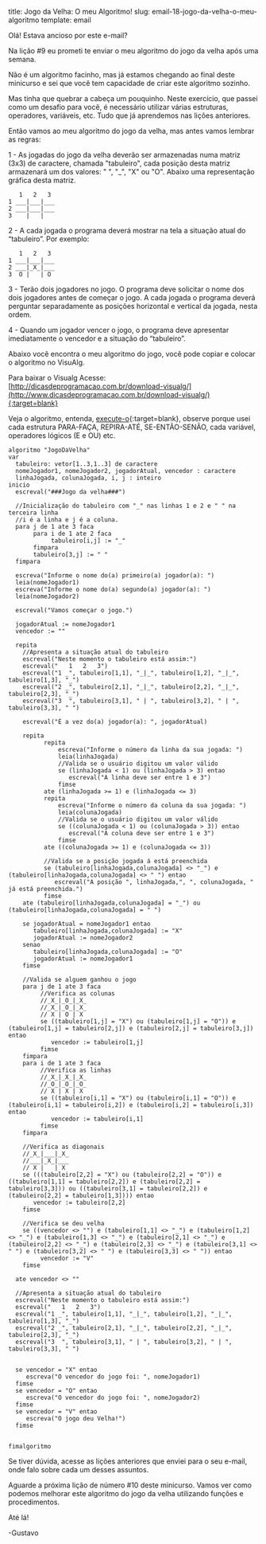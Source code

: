 title: Jogo da Velha: O meu Algoritmo! 
slug: email-18-jogo-da-velha-o-meu-algoritmo
template: email

Olá! Estava ancioso por este e-mail?

Na lição #9 eu prometi te enviar o meu algoritmo do jogo da velha após uma semana.

Não é um algoritmo facinho, mas já estamos chegando ao final deste minicurso 
e sei que você tem capacidade de criar este algoritmo sozinho.

Mas tinha que quebrar a cabeça um pouquinho.
Neste exercício, que passei como um desafio para você, 
é necessário utilizar várias estruturas, operadores, variáveis, etc.
Tudo que já aprendemos nas lições anteriores.

Então vamos ao meu algoritmo do jogo da velha, mas antes vamos lembrar as regras:

1 - As jogadas do jogo da velha deverão ser armazenadas numa matriz (3x3) de caractere,
chamada "tabuleiro", cada posição desta matriz armazenará um dos valores: " ", "_", "X" ou "O".
Abaixo uma representação gráfica desta matriz.
```
   1   2   3
1 ___|___|___
2 ___|___|___
3    |   |      
```

2 - A cada jogada o programa deverá mostrar na tela a situação atual do “tabuleiro”.
Por exemplo:
```
   1   2   3
1 ___|___|___
2 ___|_X_|___
3  O |   | O
```

3 - Terão dois jogadores no jogo. O programa deve solicitar o nome dos dois jogadores antes de começar o jogo. A
 cada jogada o programa deverá perguntar separadamente as posições horizontal e vertical da jogada, nesta ordem.

4 - Quando um jogador vencer o jogo, o programa deve apresentar imediatamente o vencedor e a situação do “tabuleiro”.

Abaixo você encontra o meu algoritmo do jogo, você pode copiar e colocar o algoritmo no VisuAlg.

Para baixar o Visualg Acesse: 
[http://dicasdeprogramacao.com.br/download-visualg/](http://www.dicasdeprogramacao.com.br/download-visualg/){:target=blank}

Veja o algoritmo, entenda, [execute-o](http://www.dicasdeprogramacao.com.br/download-visualg/){:target=blank},
observe porque usei cada estrutura PARA-FAÇA, REPIRA-ATÉ, SE-ENTÃO-SENÃO,
cada variável, operadores lógicos (E e OU) etc.

```
algoritmo "JogoDaVelha"
var
  tabuleiro: vetor[1..3,1..3] de caractere
  nomeJogador1, nomeJogador2, jogadorAtual, vencedor : caractere
  linhaJogada, colunaJogada, i, j : inteiro
inicio
  escreval("###Jogo da velha###")
  
  //Inicialização do tabuleiro com "_" nas linhas 1 e 2 e " " na terceira linha
  //i é a linha e j é a coluna.
  para j de 1 ate 3 faca
       para i de 1 ate 2 faca
            tabuleiro[i,j] := "_"
       fimpara
       tabuleiro[3,j] := " "
  fimpara

  escreva("Informe o nome do(a) primeiro(a) jogador(a): ")
  leia(nomeJogador1)
  escreva("Informe o nome do(a) segundo(a) jogador(a): ")
  leia(nomeJogador2)

  escreval("Vamos começar o jogo.")
  
  jogadorAtual := nomeJogador1
  vencedor := ""

  repita
    //Apresenta a situação atual do tabuleiro
    escreval("Neste momento o tabuleiro está assim:")
    escreval("   1   2   3")
    escreval("1 _", tabuleiro[1,1], "_|_", tabuleiro[1,2], "_|_", tabuleiro[1,3], "_")
    escreval("2 _", tabuleiro[2,1], "_|_", tabuleiro[2,2], "_|_", tabuleiro[2,3], "_")
    escreval("3  ", tabuleiro[3,1], " | ", tabuleiro[3,2], " | ", tabuleiro[3,3], " ")

    escreval("É a vez do(a) jogador(a): ", jogadorAtual)

    repita
          repita
              escreva("Informe o número da linha da sua jogada: ")
              leia(linhaJogada)
              //Valida se o usuário digitou um valor válido
              se (linhaJogada < 1) ou (linhaJogada > 3) entao
                 escreval("A linha deve ser entre 1 e 3")
              fimse
          ate (linhaJogada >= 1) e (linhaJogada <= 3)
          repita
              escreva("Informe o número da coluna da sua jogada: ")
              leia(colunaJogada)
              //Valida se o usuário digitou um valor válido
              se ((colunaJogada < 1) ou (colunaJogada > 3)) entao
                 escreval("A coluna deve ser entre 1 e 3")
              fimse
          ate ((colunaJogada >= 1) e (colunaJogada <= 3))
          
          //Valida se a posição jogada á está preenchida
          se (tabuleiro[linhaJogada,colunaJogada] <> "_") e (tabuleiro[linhaJogada,colunaJogada] <> " ") entao
             escreval("A posição ", linhaJogada,", ", colunaJogada, " já está preenchida.")
          fimse
    ate (tabuleiro[linhaJogada,colunaJogada] = "_") ou (tabuleiro[linhaJogada,colunaJogada] = " ")
    
    se jogadorAtual = nomeJogador1 entao
       tabuleiro[linhaJogada,colunaJogada] := "X"
       jogadorAtual := nomeJogador2
    senao
       tabuleiro[linhaJogada,colunaJogada] := "O"
       jogadorAtual := nomeJogador1
    fimse
    
    //Valida se alguem ganhou o jogo
    para j de 1 ate 3 faca
         //Verifica as colunas
         //_X_|_O_|_X_
         //_X_|_O_|_X_
         // X | O | X
         se ((tabuleiro[1,j] = "X") ou (tabuleiro[1,j] = "O")) e (tabuleiro[1,j] = tabuleiro[2,j]) e (tabuleiro[2,j] = tabuleiro[3,j]) entao
            vencedor := tabuleiro[1,j]
         fimse
    fimpara
    para i de 1 ate 3 faca
         //Verifica as linhas
         //_X_|_X_|_X_
         //_O_|_O_|_O_
         // X | X | X
         se ((tabuleiro[i,1] = "X") ou (tabuleiro[i,1] = "O")) e (tabuleiro[i,1] = tabuleiro[i,2]) e (tabuleiro[i,2] = tabuleiro[i,3]) entao
            vencedor := tabuleiro[i,1]
         fimse
    fimpara
    
    //Verifica as diagonais
    //_X_|___|_X_
    //___|_X_|___
    // X |   | X
    se (((tabuleiro[2,2] = "X") ou (tabuleiro[2,2] = "O")) e ((tabuleiro[1,1] = tabuleiro[2,2]) e (tabuleiro[2,2] = tabuleiro[3,3])) ou ((tabuleiro[3,1] = tabuleiro[2,2]) e (tabuleiro[2,2] = tabuleiro[1,3]))) entao
       vencedor := tabuleiro[2,2]
    fimse
    
    //Verifica se deu velha
    se ((vencedor <> "") e (tabuleiro[1,1] <> "_") e (tabuleiro[1,2] <> "_") e (tabuleiro[1,3] <> "_") e (tabuleiro[2,1] <> "_") e (tabuleiro[2,2] <> "_") e (tabuleiro[2,3] <> "_") e (tabuleiro[3,1] <> " ") e (tabuleiro[3,2] <> " ") e (tabuleiro[3,3] <> " ")) entao
         vencedor := "V"
    fimse
    
  ate vencedor <> ""
  
  //Apresenta a situação atual do tabuleiro
  escreval("Neste momento o tabuleiro está assim:")
  escreval("   1   2   3")
  escreval("1 _", tabuleiro[1,1], "_|_", tabuleiro[1,2], "_|_", tabuleiro[1,3], "_")
  escreval("2 _", tabuleiro[2,1], "_|_", tabuleiro[2,2], "_|_", tabuleiro[2,3], "_")
  escreval("3  ", tabuleiro[3,1], " | ", tabuleiro[3,2], " | ", tabuleiro[3,3], " ")

  
  se vencedor = "X" entao
     escreva("O vencedor do jogo foi: ", nomeJogador1)
  fimse
  se vencedor = "O" entao
     escreva("O vencedor do jogo foi: ", nomeJogador2)
  fimse
  se vencedor = "V" entao
     escreva("O jogo deu Velha!")
  fimse
  
    
fimalgoritmo
```

Se tiver dúvida, acesse as lições anteriores que enviei para o seu e-mail, 
onde falo sobre cada um desses assuntos.

Aguarde a próxima lição de número #10 deste minicurso.
Vamos ver como podemos melhorar este algoritmo do jogo da velha utilizando funções e procedimentos.

Até lá!

-Gustavo